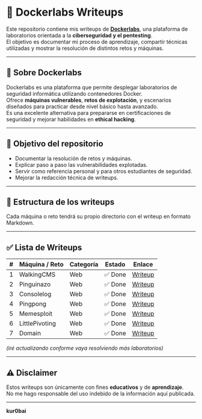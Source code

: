 # 🐳 Dockerlabs Writeups

Este repositorio contiene mis writeups de **[Dockerlabs](https://dockerlabs.es/)**, una plataforma de laboratorios orientada a la **ciberseguridad y el pentesting**.  
El objetivo es documentar mi proceso de aprendizaje, compartir técnicas utilizadas y mostrar la resolución de distintos retos y máquinas.

---

## 📌 Sobre Dockerlabs

Dockerlabs es una plataforma que permite desplegar laboratorios de seguridad informática utilizando contenedores Docker.  
Ofrece **máquinas vulnerables**, **retos de explotación**, y escenarios diseñados para practicar desde nivel básico hasta avanzado.  
Es una excelente alternativa para prepararse en certificaciones de seguridad y mejorar habilidades en **ethical hacking**.

---

## 🎯 Objetivo del repositorio

- Documentar la resolución de retos y máquinas.
- Explicar paso a paso las vulnerabilidades explotadas.
- Servir como referencia personal y para otros estudiantes de seguridad.
- Mejorar la redacción técnica de writeups.

---

## 📂 Estructura de los writeups

Cada máquina o reto tendrá su propio directorio con el writeup en formato Markdown.

---

## ✅ Lista de Writeups

| #   | Máquina / Reto | Categoría | Estado  | Enlace                       |
| --- | -------------- | --------- | ------- | ---------------------------- |
| 1   | WalkingCMS     | Web       | ✅ Done | [Writeup](WalkingCMS.md)     |
| 2   | Pinguinazo     | Web       | ✅ Done | [Writeup](Pinguinazo.md)     |
| 3   | Consolelog     | Web       | ✅ Done | [Writeup](Consolelog.md)     |
| 4   | Pingpong       | Web       | ✅ Done | [Writeup](Pingpong.md)       |
| 5   | Memesploit     | Web       | ✅ Done | [Writeup](Memesploit.md)     |
| 6   | LittlePivoting | Web       | ✅ Done | [Writeup](LittlePivoting.md) |
| 7   | Domain         | Web       | ✅ Done | [Writeup](Domain.md)         |

_(iré actualizando conforme vaya resolviendo más laboratorios)_

---

## ⚠️ Disclaimer

Estos writeups son únicamente con fines **educativos** y de **aprendizaje**.  
No me hago responsable del uso indebido de la información aquí publicada.

---

**kur0bai**
